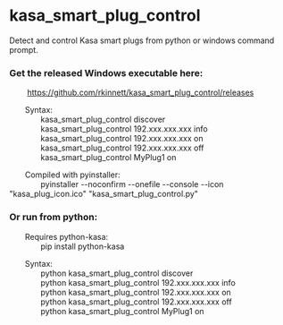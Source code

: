 # kasa_smart_plug_control
Detect and control Kasa smart plugs from python or windows command prompt.  
  
### Get the released Windows executable here:    
   https://github.com/rkinnett/kasa_smart_plug_control/releases
  
  Syntax:  
    kasa_smart_plug_control discover  
    kasa_smart_plug_control 192.xxx.xxx.xxx info  
    kasa_smart_plug_control 192.xxx.xxx.xxx on  
    kasa_smart_plug_control 192.xxx.xxx.xxx off  
    kasa_smart_plug_control MyPlug1 on  
  
  Compiled with pyinstaller:  
    pyinstaller --noconfirm --onefile --console --icon "kasa_plug_icon.ico"  "kasa_smart_plug_control.py"  
  
  
### Or run from python:  
  Requires python-kasa:  
    pip install python-kasa  
  
  Syntax:  
    python kasa_smart_plug_control discover  
    python kasa_smart_plug_control 192.xxx.xxx.xxx info  
    python kasa_smart_plug_control 192.xxx.xxx.xxx on  
    python kasa_smart_plug_control 192.xxx.xxx.xxx off  
    python kasa_smart_plug_control MyPlug1 on  
